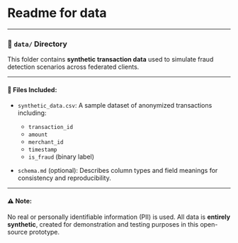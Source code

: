 # Readme for data


---

### 📁 `data/` Directory

This folder contains **synthetic transaction data** used to simulate fraud detection scenarios across federated clients.

---

#### 📄 Files Included:

* `synthetic_data.csv`:
  A sample dataset of anonymized transactions including:

  * `transaction_id`
  * `amount`
  * `merchant_id`
  * `timestamp`
  * `is_fraud` (binary label)

* `schema.md` (optional):
  Describes column types and field meanings for consistency and reproducibility.

---

#### ⚠️ Note:

No real or personally identifiable information (PII) is used. All data is **entirely synthetic**, created for demonstration and testing purposes in this open-source prototype.

